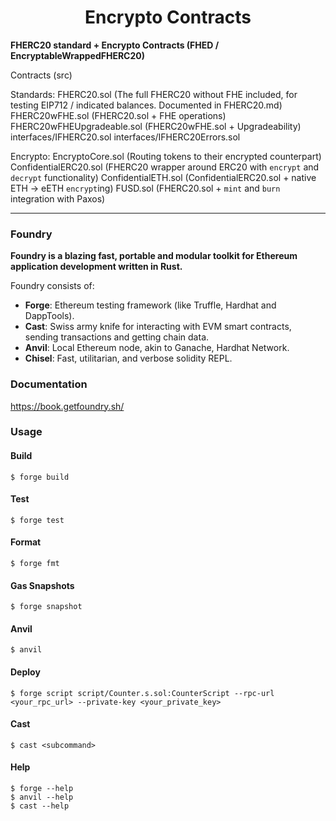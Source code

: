 # <h1 align="center"> Encrypto Contracts </h1>

**FHERC20 standard + Encrypto Contracts (FHED / EncryptableWrappedFHERC20)**

Contracts (src)

Standards:
FHERC20.sol (The full FHERC20 without FHE included, for testing EIP712 / indicated balances. Documented in FHERC20.md)
FHERC20wFHE.sol (FHERC20.sol + FHE operations)
FHERC20wFHEUpgradeable.sol (FHERC20wFHE.sol + Upgradeability)
interfaces/IFHERC20.sol
interfaces/IFHERC20Errors.sol

Encrypto:
EncryptoCore.sol (Routing tokens to their encrypted counterpart)
ConfidentialERC20.sol (FHERC20 wrapper around ERC20 with `encrypt` and `decrypt` functionality)
ConfidentialETH.sol (ConfidentialERC20.sol + native ETH -> eETH `encrypt`ing)
FUSD.sol (FHERC20.sol + `mint` and `burn` integration with Paxos)

---

### Foundry

**Foundry is a blazing fast, portable and modular toolkit for Ethereum application development written in Rust.**

Foundry consists of:

- **Forge**: Ethereum testing framework (like Truffle, Hardhat and DappTools).
- **Cast**: Swiss army knife for interacting with EVM smart contracts, sending transactions and getting chain data.
- **Anvil**: Local Ethereum node, akin to Ganache, Hardhat Network.
- **Chisel**: Fast, utilitarian, and verbose solidity REPL.

### Documentation

https://book.getfoundry.sh/

### Usage

#### Build

```shell
$ forge build
```

#### Test

```shell
$ forge test
```

#### Format

```shell
$ forge fmt
```

#### Gas Snapshots

```shell
$ forge snapshot
```

#### Anvil

```shell
$ anvil
```

#### Deploy

```shell
$ forge script script/Counter.s.sol:CounterScript --rpc-url <your_rpc_url> --private-key <your_private_key>
```

#### Cast

```shell
$ cast <subcommand>
```

#### Help

```shell
$ forge --help
$ anvil --help
$ cast --help
```
